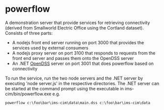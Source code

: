 # powerflow

A demonstration server that provide services for retrieving connectivity (derived from Smallworld Electric Office using the Cortland dataset). Consists of three parts:

* A nodejs front end server running on port 3000 that provides the services used by external consumers
* A nodejs proxy server on port 3100 that responds to requests from the front end server and passes them onto the OpenDSS server
* An .NET [OpenDSS](https://sourceforge.net/p/electricdss/wiki/Home/) server on port 3001 that does powerflow based on connectivity

To run the service, run the two node servers and the .NET server by executing 'node server.js' in the respective directories. The .NET server can be started at the command prompt using the executable in ims-cim/bin/powerflow.exe e.g.

`powerflow c:\foo\bar\ims-cim\data\main.dss c:\foo\bar\ims-cim\data`